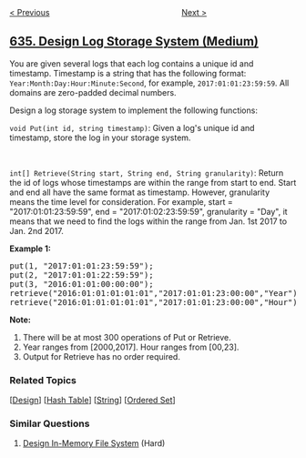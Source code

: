 <!--|This file generated by command(leetcode description); DO NOT EDIT.    |-->
<!--+----------------------------------------------------------------------+-->
<!--|@author    openset <openset.wang@gmail.com>                           |-->
<!--|@link      https://github.com/openset                                 |-->
<!--|@home      https://github.com/openset/leetcode                        |-->
<!--+----------------------------------------------------------------------+-->

[< Previous](../find-the-derangement-of-an-array "Find the Derangement of An Array")
　　　　　　　　　　　　　　　　
[Next >](../exclusive-time-of-functions "Exclusive Time of Functions")

## [635. Design Log Storage System (Medium)](https://leetcode.com/problems/design-log-storage-system "设计日志存储系统")

<p>You are given several logs that each log contains a unique id and timestamp. Timestamp is a string that has the following format: <code>Year:Month:Day:Hour:Minute:Second</code>, for example, <code>2017:01:01:23:59:59</code>. All domains are zero-padded decimal numbers. </p>

<p>Design a log storage system to implement the following functions:</p>

<p><code>void Put(int id, string timestamp)</code>: Given a log's unique id and timestamp, store the log in your storage system.</p>
<br>
<p><code>int[] Retrieve(String start, String end, String granularity)</code>: Return the id of logs whose timestamps are within the range from start to end. Start and end all have the same format as timestamp. However, granularity means the time level for consideration. For example, start = "2017:01:01:23:59:59", end = "2017:01:02:23:59:59", granularity = "Day", it means that we need to find the logs within the range from Jan. 1st 2017 to Jan. 2nd 2017.</p>

<p><b>Example 1:</b><br />
<pre>
put(1, "2017:01:01:23:59:59");
put(2, "2017:01:01:22:59:59");
put(3, "2016:01:01:00:00:00");
retrieve("2016:01:01:01:01:01","2017:01:01:23:00:00","Year"); // return [1,2,3], because you need to return all logs within 2016 and 2017.
retrieve("2016:01:01:01:01:01","2017:01:01:23:00:00","Hour"); // return [1,2], because you need to return all logs start from 2016:01:01:01 to 2017:01:01:23, where log 3 is left outside the range.
</pre>
</p>

<p><b>Note:</b><br>
<ol>
<li>There will be at most 300 operations of Put or Retrieve.</li>
<li>Year ranges from [2000,2017]. Hour ranges from [00,23].</li>
<li>Output for Retrieve has no order required.</li>
</ol>
</p>

### Related Topics
  [[Design](../../tag/design/README.md)]
  [[Hash Table](../../tag/hash-table/README.md)]
  [[String](../../tag/string/README.md)]
  [[Ordered Set](../../tag/ordered-set/README.md)]

### Similar Questions
  1. [Design In-Memory File System](../design-in-memory-file-system) (Hard)
